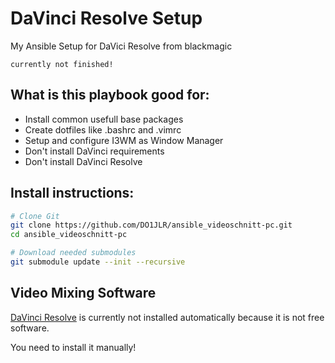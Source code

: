  DaVinci Resolve Setup
==========================
My Ansible Setup for DaVici Resolve from blackmagic

````
currently not finished!
````


 What is this playbook good for:
--------------------------------
 + Install common usefull base packages
 + Create dotfiles like .bashrc and .vimrc
 + Setup and configure I3WM as Window Manager
 + Don't install DaVinci requirements
 + Don't install DaVinci Resolve

 Install instructions:
-----------------------
```bash
# Clone Git
git clone https://github.com/DO1JLR/ansible_videoschnitt-pc.git
cd ansible_videoschnitt-pc

# Download needed submodules
git submodule update --init --recursive
```

 Video Mixing Software
-----------------------

[DaVinci Resolve](https://www.blackmagicdesign.com/products/davinciresolve/#) is currently not installed automatically because it is not free software.

You need to install it manually!

